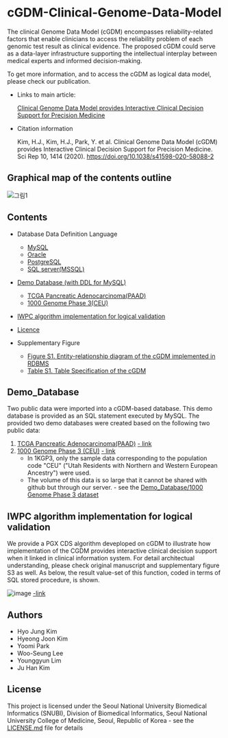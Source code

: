 # **cGDM-Clinical-Genome-Data-Model**

The clinical Genome Data Model (cGDM) encompasses reliability-related factors that enable clinicians to access the reliability problem of each genomic test result as clinical evidence. 
The proposed cGDM could serve as a data-layer infrastructure supporting the intellectual interplay between medical experts and informed decision-making. 

To get more information, and to access the cGDM as logical data model, please check our publication.
- Links to main article: 

	[Clinical Genome Data Model provides Interactive Clinical Decision Support for Precision Medicine](https://www.nature.com/articles/s41598-020-58088-2)

- Citation information

	Kim, H.J., Kim, H.J., Park, Y. et al. Clinical Genome Data Model (cGDM) provides Interactive Clinical Decision Support for
	Precision Medicine. Sci Rep 10, 1414 (2020). https://doi.org/10.1038/s41598-020-58088-2

## Graphical map of the contents outline
![그림1](https://user-images.githubusercontent.com/58065456/71191769-6c10cd00-22ca-11ea-89d9-128b2b2fd259.png)

## Contents

- Database Data Definition Language
	- [MySQL](https://github.com/SNUBI-HyojungKim/cGDM-Clinical-Genome-Data-Model/blob/master/MySQL)
    - [Oracle](https://github.com/SNUBI-HyojungKim/cGDM-Clinical-Genome-Data-Model/tree/master/Oracle)
	- [PostgreSQL](https://github.com/SNUBI-HyojungKim/cGDM-Clinical-Genome-Data-Model/tree/master/PostgreSQL)
	- [SQL server(MSSQL)](https://github.com/SNUBI-HyojungKim/cGDM-Clinical-Genome-Data-Model/tree/master/MSSQL)
    
    
- [Demo Database (with DDL for MySQL)](https://github.com/SNUBI-HyojungKim/cGDM-Clinical-Genome-Data-Model#Demo_Database)
	- [TCGA Pancreatic Adenocarcinoma(PAAD)](https://github.com/SNUBI-HyojungKim/cGDM-Clinical-Genome-Data-Model/tree/master/Demo_Database)
    - [1000 Genome Phase 3(CEU)](https://github.com/SNUBI-HyojungKim/cGDM-Clinical-Genome-Data-Model/tree/master/Demo_Database)

- [IWPC algorithm implementation for logical validation](https://github.com/SNUBI-HyojungKim/cGDM-Clinical-Genome-Data-Model/tree/master/IWPC_warfarin_dosing_implemented_on_the_cGDM)

- [Licence](https://github.com/SNUBI-HyojungKim/cGDM-Clinical-Genome-Data-Model#License)
- Supplementary Figure
	- [Figure S1. Entity-relationship diagram of the cGDM implemented in RDBMS](https://github.com/SNUBI-HyojungKim/cGDM-Clinical-Genome-Data-Model/blob/master/Supplementary%20Figure%20S1.%20Entity-relationship%20diagram%20of%20the%20CGDM%20implemented%20in%20RDBMS.pdf)
    - [Table S1. Table Specification of the cGDM](https://github.com/SNUBI-HyojungKim/cGDM-Clinical-Genome-Data-Model/blob/master/Supplementary%20Table%20S1.%20Table%20Specification%20of%20the%20CGDM.xlsx)

## Demo_Database
Two public data were imported into a cGDM-based database. This demo database is provided as an SQL statement executed by MySQL.
The provided two demo databases were created based on the following two public data:
1. [TCGA Pancreatic Adenocarcinoma(PAAD)](https://github.com/SNUBI-HyojungKim/cGDM-Clinical-Genome-Data-Model/tree/master/Demo_Database) [- link](https://portal.gdc.cancer.gov/projects/TCGA-PAAD)
2. [1000 Genome Phase 3 (CEU)](https://github.com/SNUBI-HyojungKim/cGDM-Clinical-Genome-Data-Model/tree/master/Demo_Database) [- link](https://www.internationalgenome.org/category/phase-3/)
	- In 1KGP3, only the sample data corresponding to the population code "CEU" ("Utah Residents with Northern and Western European Ancestry") were used.
    - The volume of this data is so large that it cannot be shared with github but through our server. - see the [Demo_Database/1000 Genome Phase 3 dataset](https://github.com/SNUBI-HyojungKim/cGDM-Clinical-Genome-Data-Model/tree/master/Demo_Database)

## IWPC algorithm implementation for logical validation
We provide a PGX CDS algorithm deveploped on cGDM to illustrate how implementation of the CGDM provides interactive clinical decision support when it linked in clinical information system. For detail architectual understanding, please check original manuscript and supplementary figure S3 as well. As below, the result value-set of this function, coded in terms of SQL stored procedure, is shown. 

![image](https://user-images.githubusercontent.com/58065456/73509879-fbf67a80-4423-11ea-8877-32ab815ac1e7.png)
[-link](https://github.com/SNUBI-HyojungKim/cGDM-Clinical-Genome-Data-Model/tree/master/IWPC_warfarin_dosing_implemented_on_the_cGDM)

## Authors

* Hyo Jung Kim
* Hyeong Joon Kim
* Yoomi Park
* Woo-Seung Lee
* Younggyun Lim
* Ju Han Kim


## License

This project is licensed under the Seoul National University Biomedical Informatics (SNUBI), Division of Biomedical Informatics, Seoul National University College of Medicine, Seoul, Republic of Korea - see the [LICENSE.md](https://github.com/SNUBI-HyojungKim/cGDM-Clinical-Genome-Data-Model/blob/master/README.md) file for details

